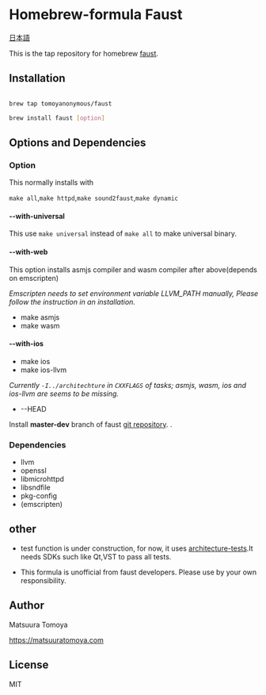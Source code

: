 # Homebrew-formula Faust

[日本語](./README.ja.md)

This is the tap repository for homebrew [faust](http://faust.grame.fr).

## Installation

```sh

brew tap tomoyanonymous/faust

brew install faust [option]

```

## Options and Dependencies

### Option

This normally installs with

`make all`,`make httpd`,`make sound2faust`,`make dynamic`

#### --with-universal

This use `make universal` instead of `make all` to make universal binary.

#### --with-web

This option installs asmjs compiler and wasm compiler after above(depends on emscripten)

*Emscripten needs to set environment variable LLVM_PATH manually, Please follow the instruction in an installation.*

- make asmjs
- make wasm

#### --with-ios

- make ios
- make ios-llvm

*Currently `-I../architechture` in `CXXFLAGS` of tasks; asmjs, wasm, ios and ios-llvm are seems to be missing.*

- --HEAD

Install **master-dev** branch of faust [git repository](https://github.com/grame-cncm/faust).
.
### Dependencies

- llvm
- openssl
- libmicrohttpd
- libsndfile
- pkg-config
- (emscripten)

## other

- test function is under construction, for now, it uses [architecture-tests](https://github.com/grame-cncm/faust/tree/faust2/tests/architecture-tests).It needs SDKs such like Qt,VST to pass all tests.

- This formula is unofficial from faust developers. Please use by your own responsibility.

## Author

Matsuura Tomoya

<https://matsuuratomoya.com>

## License

MIT
